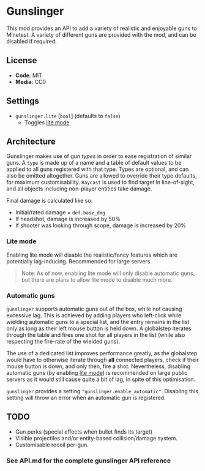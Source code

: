 # Gunslinger

This mod provides an API to add a variety of realistic and enjoyable guns to Minetest. A variety of different guns are provided with the mod, and can be disabled if required.

## License

- **Code**: MIT
- **Media**: CC0

## Settings

- `gunslinger.lite` [`bool`] (defaults to `false`)
  - Toggles [lite mode](###Lite-mode)

## Architecture

Gunslinger makes use of gun _types_ in order to ease registration of similar guns. A `type` is made up of a name and a table of default values to be applied to all guns registered with that type. Types are optional, and can also be omitted altogether. Guns are allowed to override their type defaults, for maximum customisability. `Raycast` is used to find target in line-of-sight, and all objects including non-player entities take damage.

Final damage is calculated like so:

- Initial/rated damage = `def.base_dmg`
- If headshot, damage is increased by 50%
- If shooter was looking through scope, damage is increased by 20%

### Lite mode

Enabling lite mode will disable the realistic/fancy features which are potentially lag-inducing. Recommended for large servers.

> Note: As of now, enabling lite mode will only disable automatic guns, but there are plans to allow lite mode to disable much more.

### Automatic guns

`gunslinger` supports automatic guns out of the box, while not causing excessive lag. This is achieved by adding players who left-click while wielding automatic guns to a special list, and the entry remains in the list only as long as their left mouse button is held down. A globalstep iterates through the table and fires one shot for all players in the list (while also respecting the fire-rate of the wielded guns).

The use of a dedicated list improves performance greatly, as the globalstep would have to otherwise iterate through **all** connected players, check if their mouse button is down, and only then, fire a shot. Nevertheless, disabling automatic guns (by enabling [lite mode](###Lite-mode)) is recommended on large public servers as it would still cause quite a bit of lag, in spite of this optimisation.

`gunslinger` provides a setting `"gunslinger.enable_automatic"`. Disabling this setting will throw an error when an automatic gun is registered.

## TODO

- Gun perks (special effects when bullet finds its target)
- Visible projectiles and/or entity-based collision/damage system.
- Customisable recoil per-gun.

### See API.md for the complete gunslinger API reference
